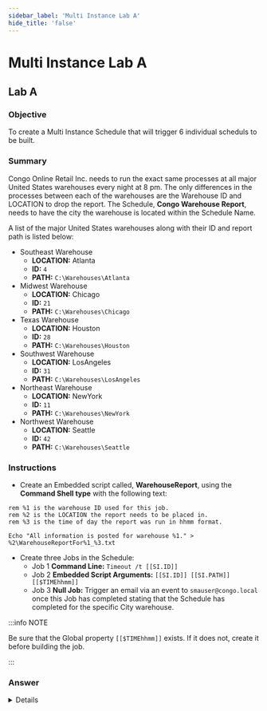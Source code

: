 ```yaml
---
sidebar_label: 'Multi Instance Lab A'
hide_title: 'false'
---
```


<head>
  <meta name="robots" content="noindex, nofollow" />
</head>

# Multi Instance Lab A

## Lab A

### Objective

To create a Multi Instance Schedule that will trigger 6 individual scheduls to be built.

### Summary

Congo Online Retail Inc. needs to run the exact same processes at all major United States warehouses every night at 8 pm. The only differences in the processes between each of the warehouses are the Warehouse ID and LOCATION to drop the report. The Schedule, **Congo Warehouse Report**, needs to have the city the warehouse is located within the Schedule Name.

A list of the major United States warehouses along with their ID and report path is listed below:

* Southeast Warehouse
  * **LOCATION:** Atlanta
  * **ID:** ```4```
  * **PATH:** ```C:\Warehouses\Atlanta```
* Midwest Warehouse
  * **LOCATION:** Chicago
  * **ID:** ```21```
  * **PATH:** ```C:\Warehouses\Chicago```
* Texas Warehouse
  * **LOCATION:** Houston
  * **ID:** ```28```
  * **PATH:** ```C:\Warehouses\Houston```
* Southwest Warehouse
  * **LOCATION:** LosAngeles
  * **ID:** ```31```
  * **PATH:** ```C:\Warehouses\LosAngeles```
* Northeast Warehouse
  * **LOCATION:** NewYork
  * **ID:** ```11```
  * **PATH:** ```C:\Warehouses\NewYork```
* Northwest Warehouse
  * **LOCATION:** Seattle
  * **ID:** ```42```
  * **PATH:** ```C:\Warehouses\Seattle```

### Instructions

* Create an Embedded script called, **WarehouseReport**, using the **Command Shell type** with the following text:

```
rem %1 is the warehouse ID used for this job.
rem %2 is the LOCATION the report needs to be placed in.
rem %3 is the time of day the report was run in hhmm format.

Echo "All information is posted for warehouse %1." > %2\WarehouseReportFor%1_%3.txt
```

* Create three Jobs in the Schedule:
  * Job 1 **Command Line:** ```Timeout /t [[SI.ID]]```
  * Job 2 **Embedded Script Arguments:** ```[[SI.ID]] [[SI.PATH]] [[$TIMEhhmm]]```  
  * Job 3 **Null Job:** Trigger an email via an event to ```smauser@congo.local``` once this Job has completed stating that the Schedule has completed for the specific City warehouse.

:::info NOTE

Be sure that the Global property ```[[$TIMEhhmm]]``` exists. If it does not, create it before building the job.

:::

### Answer

<details>

![](../static/imgadvanced/MILabASolution.png)

</details>